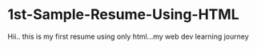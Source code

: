 # 1st-Sample-Resume-Using-HTML
Hii.. this is my first resume using only html...my web dev learning journey
